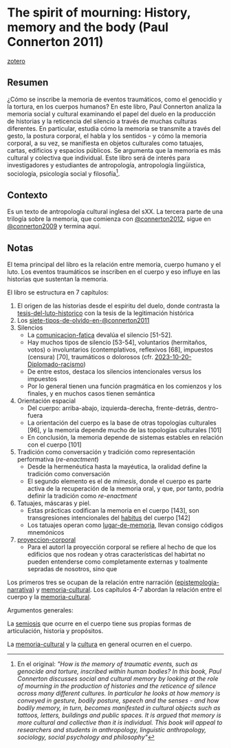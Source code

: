# The spirit of mourning: History, memory and the body (Paul Connerton 2011)

[zotero](zotero://select/items/@connerton2011)

## Resumen

¿Cómo se inscribe la memoria de eventos traumáticos, como el genocidio y la tortura, en los cuerpos humanos? En este libro, Paul Connerton analiza la memoria social y cultural examinando el papel del duelo en la producción de historias y la reticencia del silencio a través de muchas culturas diferentes. En particular, estudia cómo la memoria se transmite a través del gesto, la postura corporal, el habla y los sentidos - y cómo la memoria corporal, a su vez, se manifiesta en objetos culturales como tatuajes, cartas, edificios y espacios públicos. Se argumenta que la memoria es más cultural y colectiva que individual. Este libro será de interés para investigadores y estudiantes de antropología, antropología lingüística, sociología, psicología social y filosofía[^1].

[^1]: En el original: *"How is the memory of traumatic events, such as genocide and torture, inscribed within human bodies? In this book, Paul Connerton discusses social and cultural memory by looking at the role of mourning in the production of histories and the reticence of silence across many different cultures. In particular he looks at how memory is conveyed in gesture, bodily posture, speech and the senses - and how bodily memory, in turn, becomes manifested in cultural objects such as tattoos, letters, buildings and public spaces. It is argued that memory is more cultural and collective than it is individual. This book will appeal to researchers and students in anthropology, linguistic anthropology, sociology, social psychology and philosophy"*

## Contexto

Es un texto de antropología cultural inglesa del sXX. La tercera parte de una trilogía sobre la memoria, que comienza con [@connerton2012](@connerton2012.md), sigue en [@connerton2009](@connerton2009.md) y termina aquí.

## Notas

<!--Según el título, prefacio, epígrafe, solapa-->

El tema principal del libro es la relación entre memoria, cuerpo humano y el luto. Los eventos traumáticos se inscriben en el cuerpo y eso influye en las historias que sustentan la memoria.

<!--Según la tabla de contenido, índices, apéndices-->

El libro se estructura en 7 capítulos:

1. El origen de las historias desde el espíritu del duelo, donde contrasta la [tesis-del-luto-historico](tesis-del-luto-historico.md) con la tesis de la legitimación histórica
1. Los [siete-tipos-de-olvido-en-@connerton2011](siete-tipos-de-olvido-en-@connerton2011.md)
1. Silencios
   * La [comunicacion-fatica](comunicacion-fatica.md) devalúa el silencio [51-52].
   * Hay muchos tipos de silencio [53-54], voluntarios (hermitaños, votos) o involuntarios (contemplativos, reflexivos [68], impuestos (censura) [70], traumáticos o dolorosos (cfr. [2023-10-20-Diplomado-racismo](2023-10-20-Diplomado-racismo.md))
   * De entre estos, destaca los silencios intencionales versus los impuestos
   * Por lo general tienen una función pragmática en los comienzos y los finales, y en muchos casos tienen semántica
1. Orientación espacial
   * Del cuerpo: arriba-abajo, izquierda-derecha, frente-detrás, dentro-fuera
   * La orientación del cuerpo es la base de otras topologías culturales [96], y la memoria depende mucho de las topologías culturales [101]
   * En conclusión, la memoria depende de sistemas estables en relación con el cuerpo [101]
1. Tradición como conversación y tradición como representación performativa (*re-enactment*)
   * Desde la hermenéutica hasta la mayéutica, la oralidad define la tradición como conversación
   * El segundo elemento es el de *mímesis*, donde el cuerpo es parte activa de la recuperación de la memoria oral, y que, por tanto, podría definir la tradición como *re-enactment*
1. Tatuajes, máscaras y piel.
   * Estas prácticas codifican la memoria en el cuerpo [143], son transgresiones intencionales del [habitus](habitus.md) del cuerpo [142]
   * Los tatuajes operan como [lugar-de-memoria](lugar-de-memoria.md), llevan consigo códigos mnemónicos
1. [proyeccion-corporal](proyeccion-corporal.md)
   * Para el autorl la proyección corporal se refiere al hecho de que los edificios que nos rodean y otras características del habirtat no pueden entenderse como completamente externas y toalmente sepradas de nosotros, sino que

Los primeros tres se ocupan de la relación entre narración ([epistemologia-narrativa](epistemologia-narrativa.md)) y [memoria-cultural](memoria-cultural.md). Los capítulos 4-7 abordan la relación entre el cuerpo y la [memoria-cultural](memoria-cultural.md).

<!--Según la lectura rápida-->

Argumentos generales:

La [semiosis](semiosis.md) que ocurre en el cuerpo tiene sus propias formas de articulación, historia y propósitos.

La [memoria-cultural](memoria-cultural.md) y la [cultura](cultura.md) en general ocurren en el cuerpo.
